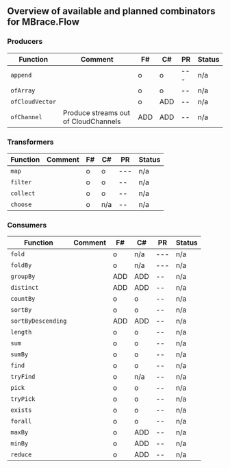 ## Overview of available and planned combinators for MBrace.Flow

### Producers

Function | Comment | F# | C# | PR | Status
-------- | ------  |--- |--- |--- | ----
`append` |   | o | o | --- | n/a
`ofArray`|   | o | o | -- | n/a
`ofCloudVector`|   | o | ADD | -- | n/a
`ofChannel`| Produce streams out of CloudChannels | ADD | ADD | -- | n/a

### Transformers

Function | Comment | F# | C# | PR | Status
-------- | ------  |--- |--- |--- | ----
`map` |   | o | o | --- | n/a
`filter`|   | o | o | -- | n/a
`collect`|   | o | o | -- | n/a
`choose`|   | o | n/a | -- | n/a

### Consumers

Function | Comment | F# | C# | PR | Status
-------- | ------  |--- |--- |--- | ----
`fold` |   | o | n/a | --- | n/a
`foldBy` |   | o | n/a | --- | n/a
`groupBy`|   | ADD | ADD | -- | n/a
`distinct`|   | ADD | ADD | -- | n/a
`countBy`|   | o | o | -- | n/a
`sortBy`|   | o | o | -- | n/a
`sortByDescending`|   | ADD | ADD | -- | n/a
`length`|   | o | o | -- | n/a
`sum`|   | o | o | -- | n/a
`sumBy`|   | o | o | -- | n/a
`find`|   | o | o | -- | n/a
`tryFind`|   | o | n/a | -- | n/a
`pick`|   | o | o | -- | n/a
`tryPick`|   | o | o | -- | n/a
`exists`|   | o | o | -- | n/a
`forall`|   | o | o | -- | n/a
`maxBy` |   | o | ADD | -- | n/a
`minBy` |   | o | ADD | -- | n/a
`reduce` |   | o | ADD | -- | n/a
